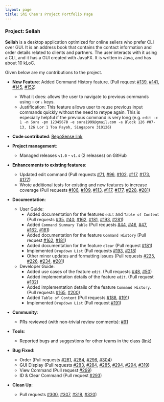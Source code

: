 ```yaml
---
layout: page
title: Shi Chen's Project Portfolio Page
---
```


### Project: Sellah

**Sellah** is a desktop application optimized for online sellers who prefer CLI over GUI. It is an address book that
contains the contact information and order details related to clients and partners. The user interacts with it using a
CLI, and it has a GUI created with JavaFX. It is written in Java, and has about 10 kLoC.

Given below are my contributions to the project.

* **New Feature**: Added Command History feature. (Pull request
  [\#139](https://github.com/AY2122S1-CS2103T-T12-1/tp/pull/139),
  [\#141](https://github.com/AY2122S1-CS2103T-T12-1/tp/pull/141),
  [\#145](https://github.com/AY2122S1-CS2103T-T12-1/tp/pull/145),
  [\#152](https://github.com/AY2122S1-CS2103T-T12-1/tp/pull/152))
    * What it does: allows the user to navigate to previous commands using `↑` or `↓` keys.
    * Justification: This feature allows user to reuse previous input commands quickly without the need to retype again.
      This is especially helpful if the previous command is very long (e.g.
      `edit -c 1 -n Sora -pn 12345678 -e sora1999@gmail.com -a Block 126 #07-13, 126 Lor 1 Toa Payoh, Singapore 310126`)

* **Code contributed**:
  [RepoSense link](https://nus-cs2103-ay2122s1.github.io/tp-dashboard/?search=skyblaise99&sort=groupTitle&sortWithin=title&timeframe=commit&mergegroup=&groupSelect=groupByRepos&breakdown=true&checkedFileTypes=docs~functional-code~test-code~other&since=2021-09-17&tabOpen=true&tabType=authorship&zFR=false&tabAuthor=SkyBlaise99&tabRepo=AY2122S1-CS2103T-T12-1%2Ftp%5Bmaster%5D&authorshipIsMergeGroup=false&authorshipFileTypes=docs~functional-code~test-code~other&authorshipIsBinaryFileTypeChecked=false)

* **Project management**:
    * Managed releases `v1.0` - `v1.4` (2 releases) on GitHub

* **Enhancements to existing features**:
    * Updated edit command (Pull requests
      [\#71](https://github.com/AY2122S1-CS2103T-T12-1/tp/pull/71),
      [\#96](https://github.com/AY2122S1-CS2103T-T12-1/tp/pull/96),
      [\#102](https://github.com/AY2122S1-CS2103T-T12-1/tp/pull/102),
      [\#117](https://github.com/AY2122S1-CS2103T-T12-1/tp/pull/117),
      [\#173](https://github.com/AY2122S1-CS2103T-T12-1/tp/pull/173),
      [\#177](https://github.com/AY2122S1-CS2103T-T12-1/tp/pull/177))
    * Wrote additional tests for existing and new features to increase coverage (Pull requests
      [\#106](https://github.com/AY2122S1-CS2103T-T12-1/tp/pull/106),
      [\#109](https://github.com/AY2122S1-CS2103T-T12-1/tp/pull/109),
      [\#113](https://github.com/AY2122S1-CS2103T-T12-1/tp/pull/113),
      [\#117](https://github.com/AY2122S1-CS2103T-T12-1/tp/pull/117),
      [\#177](https://github.com/AY2122S1-CS2103T-T12-1/tp/pull/177),
      [\#228](https://github.com/AY2122S1-CS2103T-T12-1/tp/pull/228),
      [\#281](https://github.com/AY2122S1-CS2103T-T12-1/tp/pull/281))

* **Documentation**:
    * User Guide:
        * Added documentation for the features `edit` and `Table of Content` (Pull requests
          [\#35](https://github.com/AY2122S1-CS2103T-T12-1/tp/pull/35),
          [\#40](https://github.com/AY2122S1-CS2103T-T12-1/tp/pull/40),
          [\#162](https://github.com/AY2122S1-CS2103T-T12-1/tp/pull/162),
          [\#181](https://github.com/AY2122S1-CS2103T-T12-1/tp/pull/181),
          [\#193](https://github.com/AY2122S1-CS2103T-T12-1/tp/pull/193),
          [\#281](https://github.com/AY2122S1-CS2103T-T12-1/tp/pull/281))
        * Added `Command Summary Table` (Pull requests
          [\#44](https://github.com/AY2122S1-CS2103T-T12-1/tp/pull/44),
          [\#46](https://github.com/AY2122S1-CS2103T-T12-1/tp/pull/46),
          [\#47](https://github.com/AY2122S1-CS2103T-T12-1/tp/pull/47),
          [\#162](https://github.com/AY2122S1-CS2103T-T12-1/tp/pull/162),
          [\#181](https://github.com/AY2122S1-CS2103T-T12-1/tp/pull/181))
        * Added documentation for the feature `Command History` (Pull request
          [\#162](https://github.com/AY2122S1-CS2103T-T12-1/tp/pull/162),
          [\#181](https://github.com/AY2122S1-CS2103T-T12-1/tp/pull/181))
        * Added documentation for the feature `clear` (Pull request
          [\#181](https://github.com/AY2122S1-CS2103T-T12-1/tp/pull/181))
        * Implemented `Dropdown List` (Pull requests
          [\#193](https://github.com/AY2122S1-CS2103T-T12-1/tp/pull/193),
          [\#218](https://github.com/AY2122S1-CS2103T-T12-1/tp/pull/218))
        * Other minor updates and formatting issues (Pull requests
          [\#225](https://github.com/AY2122S1-CS2103T-T12-1/tp/pull/225),
          [\#226](https://github.com/AY2122S1-CS2103T-T12-1/tp/pull/226),
          [\#234](https://github.com/AY2122S1-CS2103T-T12-1/tp/pull/234),
          [\#281](https://github.com/AY2122S1-CS2103T-T12-1/tp/pull/281))
    * Developer Guide:
        * Added use cases of the feature `edit`. (Pull requests
          [\#48](https://github.com/AY2122S1-CS2103T-T12-1/tp/pull/48),
          [\#50](https://github.com/AY2122S1-CS2103T-T12-1/tp/pull/50))
        * Added implementation details of the feature `edit`. (Pull request
          [\#132](https://github.com/AY2122S1-CS2103T-T12-1/tp/pull/132))
        * Added implementation details of the feature `Command History`. (Pull requests
          [\#165](https://github.com/AY2122S1-CS2103T-T12-1/tp/pull/165),
          [\#200](https://github.com/AY2122S1-CS2103T-T12-1/tp/pull/200))
        * Added `Table of Content` (Pull requests
          [\#188](https://github.com/AY2122S1-CS2103T-T12-1/tp/pull/188),
          [\#191](https://github.com/AY2122S1-CS2103T-T12-1/tp/pull/191))
        * Implemented `Dropdown List` (Pull request
          [\#191](https://github.com/AY2122S1-CS2103T-T12-1/tp/pull/191))

* **Community**:
    * PRs reviewed (with non-trivial review comments):
      [\#91](https://github.com/AY2122S1-CS2103T-T12-1/tp/pull/91)

* **Tools**:
    * Reported bugs and suggestions for other teams in the class ([link](https://github.com/SkyBlaise99/ped/issues))

* **Bug Fixed**:
    * Order (Pull requests
      [\#281](https://github.com/AY2122S1-CS2103T-T12-1/tp/pull/281),
      [\#284](https://github.com/AY2122S1-CS2103T-T12-1/tp/pull/284),
      [\#296](https://github.com/AY2122S1-CS2103T-T12-1/tp/pull/296),
      [\#304](https://github.com/AY2122S1-CS2103T-T12-1/tp/pull/304))
    * GUI Display (Pull requests
      [\#283](https://github.com/AY2122S1-CS2103T-T12-1/tp/pull/283),
      [\#284](https://github.com/AY2122S1-CS2103T-T12-1/tp/pull/284),
      [\#285](https://github.com/AY2122S1-CS2103T-T12-1/tp/pull/285),
      [\#294](https://github.com/AY2122S1-CS2103T-T12-1/tp/pull/294),
      [\#294](https://github.com/AY2122S1-CS2103T-T12-1/tp/pull/294),
      [\#319](https://github.com/AY2122S1-CS2103T-T12-1/tp/pull/319))
    * View Command (Pull request
      [\#299](https://github.com/AY2122S1-CS2103T-T12-1/tp/pull/299))
    * ID & Clear Command (Pull request
      [\#293](https://github.com/AY2122S1-CS2103T-T12-1/tp/pull/293))

* **Clean Up**:
    * Pull requests
      [\#300](https://github.com/AY2122S1-CS2103T-T12-1/tp/pull/300),
      [\#307](https://github.com/AY2122S1-CS2103T-T12-1/tp/pull/307),
      [\#318](https://github.com/AY2122S1-CS2103T-T12-1/tp/pull/318),
      [\#320](https://github.com/AY2122S1-CS2103T-T12-1/tp/pull/320))
